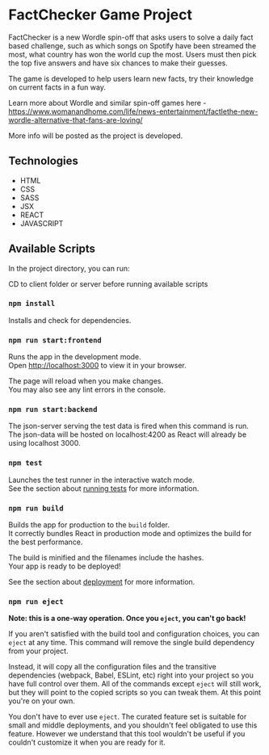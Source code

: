 # FactChecker Game Project

FactChecker is a new Wordle spin-off that asks users to solve a daily fact based challenge, such as which songs on Spotify have been streamed the most, what country has won the world cup the most. Users must then pick the top five answers and have six chances to make their guesses.

The game is developed to help users learn new facts, try their knowledge on current facts in a fun way.

Learn more about Wordle and similar spin-off games here - https://www.womanandhome.com/life/news-entertainment/factlethe-new-wordle-alternative-that-fans-are-loving/

More info will be posted as the project is developed.

## Technologies

- HTML
- CSS
- SASS
- JSX
- REACT
- JAVASCRIPT

## Available Scripts

In the project directory, you can run:

CD to client folder or server before running available scripts

### `npm install`

Installs and check for dependencies.

### `npm run start:frontend`

Runs the app in the development mode.\
Open [http://localhost:3000](http://localhost:3000) to view it in your browser.

The page will reload when you make changes.\
You may also see any lint errors in the console.

### `npm run start:backend`

The json-server serving the test data is fired when this command is run. The json-data will be hosted on localhost:4200 as React will already be using localhost 3000.

### `npm test`

Launches the test runner in the interactive watch mode.\
See the section about [running tests](https://facebook.github.io/create-react-app/docs/running-tests) for more information.

### `npm run build`

Builds the app for production to the `build` folder.\
It correctly bundles React in production mode and optimizes the build for the best performance.

The build is minified and the filenames include the hashes.\
Your app is ready to be deployed!

See the section about [deployment](https://facebook.github.io/create-react-app/docs/deployment) for more information.

### `npm run eject`

**Note: this is a one-way operation. Once you `eject`, you can't go back!**

If you aren't satisfied with the build tool and configuration choices, you can `eject` at any time. This command will remove the single build dependency from your project.

Instead, it will copy all the configuration files and the transitive dependencies (webpack, Babel, ESLint, etc) right into your project so you have full control over them. All of the commands except `eject` will still work, but they will point to the copied scripts so you can tweak them. At this point you're on your own.

You don't have to ever use `eject`. The curated feature set is suitable for small and middle deployments, and you shouldn't feel obligated to use this feature. However we understand that this tool wouldn't be useful if you couldn't customize it when you are ready for it.
